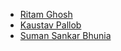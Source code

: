 * [Ritam Ghosh](mailto:ritam.ghosh@owasp.org)
* [Kaustav Pallob](mailto:kaustav.pallob@owasp.org)
* [Suman Sankar Bhunia](mailto:suman.bhunia@owasp.org)
